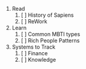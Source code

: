1. Read 
	1. [ ] History of Sapiens
	2. [ ] ReWork
2. Learn 
	1. [ ] Common MBTI types
	2. [ ] Rich People Patterns
3. Systems to Track
	1. [ ] Finance
	2. [ ] Knowledge